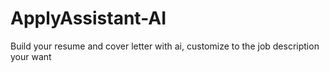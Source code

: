 # ApplyAssistant-AI
Build your resume and cover letter with ai, customize to the job description your want
